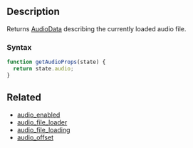 ## Description

Returns [AudioData](https://github.com/Malizma333/line-rider-web-docs/blob/main/External/templates.js#L1-L9) describing the currently loaded audio file.

### Syntax

```js
function getAudioProps(state) {
  return state.audio;
}
```

## Related

- [audio_enabled](./audio_enabled.md)
- [audio_file_loader](./audio_file_loader.md)
- [audio_file_loading](./audio_file_loading.md)
- [audio_offset](./audio_offset.md)
